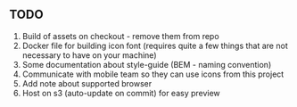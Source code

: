 ## TODO
1. Build of assets on checkout - remove them from repo
1. Docker file for building icon font (requires quite a few things that are not necessary to have on your machine)
1. Some documentation about style-guide (BEM - naming convention)
1. Communicate with mobile team so they can use icons from this project
1. Add note about supported browser
1. Host on s3 (auto-update on commit) for easy preview
